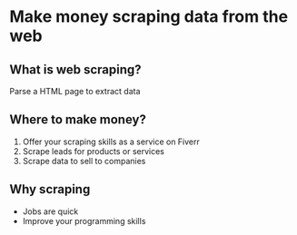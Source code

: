 # Make money scraping data from the web

## What is web scraping?
Parse a HTML page to extract data

## Where to make money?
1. Offer your scraping skills as a service on Fiverr
2. Scrape leads for products or services
3. Scrape data to sell to companies

## Why scraping
* Jobs are quick
* Improve your programming skills